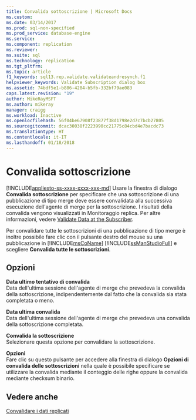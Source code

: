 ```yaml
---
title: Convalida sottoscrizione | Microsoft Docs
ms.custom: 
ms.date: 03/14/2017
ms.prod: sql-non-specified
ms.prod_service: database-engine
ms.service: 
ms.component: replication
ms.reviewer: 
ms.suite: sql
ms.technology: replication
ms.tgt_pltfrm: 
ms.topic: article
f1_keywords: sql13.rep.validate.validateandresynch.f1
helpviewer_keywords: Validate Subscription dialog box
ms.assetid: 74bdf5e1-b886-4284-b5fb-332bf79ae083
caps.latest.revision: "19"
author: MikeRayMSFT
ms.author: mikeray
manager: craigg
ms.workload: Inactive
ms.openlocfilehash: 56f04be67908f23877f38d1798e2d7c7bcb27805
ms.sourcegitcommit: dcac30038f2223990cc21775c84cbd4e7bacdc73
ms.translationtype: HT
ms.contentlocale: it-IT
ms.lasthandoff: 01/18/2018
---
```

# <a name="validate-subscription"></a>Convalida sottoscrizione
[!INCLUDE[appliesto-ss-xxxx-xxxx-xxx-md](../../includes/appliesto-ss-xxxx-xxxx-xxx-md.md)] Usare la finestra di dialogo **Convalida sottoscrizione** per specificare che una sottoscrizione di una pubblicazione di tipo merge deve essere convalidata alla successiva esecuzione dell'agente di merge per la sottoscrizione. I risultati della convalida vengono visualizzati in Monitoraggio replica. Per altre informazioni, vedere [Validate Data at the Subscriber](../../relational-databases/replication/validate-data-at-the-subscriber.md).  
  
 Per convalidare tutte le sottoscrizioni di una pubblicazione di tipo merge è inoltre possibile fare clic con il pulsante destro del mouse su una pubblicazione in [!INCLUDE[msCoName](../../includes/msconame-md.md)] [!INCLUDE[ssManStudioFull](../../includes/ssmanstudiofull-md.md)] e scegliere **Convalida tutte le sottoscrizioni**.  
  
## <a name="options"></a>Opzioni  
 **Data ultimo tentativo di convalida**  
 Data dell'ultima sessione dell'agente di merge che prevedeva la convalida della sottoscrizione, indipendentemente dal fatto che la convalida sia stata completata o meno.  
  
 **Data ultima convalida**  
 Data dell'ultima sessione dell'agente di merge che prevedeva una convalida della sottoscrizione completata.  
  
 **Convalida la sottoscrizione**  
 Selezionare questa opzione per convalidare la sottoscrizione.  
  
 **Opzioni**  
 Fare clic su questo pulsante per accedere alla finestra di dialogo **Opzioni di convalida delle sottoscrizioni** nella quale è possibile specificare se utilizzare la convalida mediante il conteggio delle righe oppure la convalida mediante checksum binario.  
  
## <a name="see-also"></a>Vedere anche  
 [Convalidare i dati replicati](../../relational-databases/replication/validate-replicated-data.md)  
  
  
